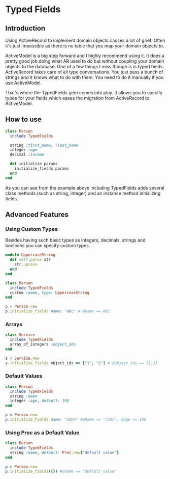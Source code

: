 # Typed Fields

## Introduction
Using ActiveRecord to implement domain objects causes a lot of grief. Often it's just impossible as there is no table that you map your domain objects to. 

ActiveModel is a big step forward and I highly recommend using it. It does a pretty good job doing what AR used to do but without coupling your domain objects to the database. One of a few things I miss though is is typed fields. ActiveRecord takes care of all type conversations. You just pass a bunch of strings and it knows what to do with them. You need to do it manually if you use ActiveModel.

That's where the TypedFields gem comes into play. It allows you to specify types for your fields which eases the migration from ActiveRecord to ActiveModel.


## How to use
```ruby
class Person
  include TypedFields

  string :first_name, :last_name
  integer :age
  decimal :income

  def initialize params
    initialize_fields params
  end
end
```

As you can see from the example above including TypedFields adds several class methods (such as string, integer) and an instance method initializing fields.

## Advanced Features

### Using Custom Types
Besides having such basic types as integers, decimals, strings and booleans you can specify custom types. 

```ruby
module UppercaseString
  def self.parse str
    str.upcase
  end
end

class Person
  include TypedFields
  custom :name, type: UppercaseString
end

p = Person.new
p.initialize_fields name: "abc" # @name == ABC
```

### Arrays
```ruby
class Service
  include TypedFields
  array_of_integers :object_ids
end

s = Service.new
s.initialize_fields object_ids => ["1", "2"] # @object_ids == [1,2]
```
  
### Default Values
```ruby
class Person
  include TypedFields
  string :name
  integer :age, default: 100
end

p = Person.new
p.initialize_fields name: "John" #@name == "John", @age == 100
```

### Using Proc as a Default Value
```ruby
class Person
  include TypedFields
  string :name, default: Proc.new{"default value"}
end

p = Person.new
p.initialize_fields({}) #@name == "default_value"